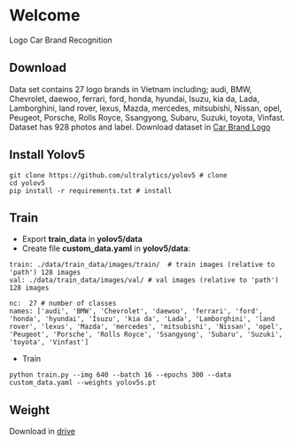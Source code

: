 # Welcome 
Logo Car Brand Recognition
## Download
Data set contains 27 logo brands in Vietnam including;  audi, BMW, Chevrolet, daewoo, ferrari, ford, honda, hyundai, Isuzu, kia da, Lada, Lamborghini, land rover, lexus, Mazda, mercedes, mitsubishi, Nissan, opel, Peugeot, Porsche, Rolls Royce, Ssangyong, Subaru, Suzuki, toyota, Vinfast. 
Dataset has 928 photos and label.
Download dataset in [Car Brand Logo](https://drive.google.com/file/d/1n5fOpIQVDWdgHY-Ah4HF7_pIO9vTkPx5/view?usp=sharing)
##  Install Yolov5

```
git clone https://github.com/ultralytics/yolov5 # clone
cd yolov5
pip install -r requirements.txt # install
```

## Train
- Export **train_data** in **yolov5/data**
- Create file **custom_data.yaml** in **yolov5/data**:
```
train: ./data/train_data/images/train/  # train images (relative to 'path') 128 images
val: ./data/train_data/images/val/ # val images (relative to 'path') 128 images

nc:  27 # number of classes
names: ['audi', 'BMW', 'Chevrolet', 'daewoo', 'ferrari', 'ford', 'honda', 'hyundai', 'Isuzu', 'kia da', 'Lada', 'Lamborghini', 'land rover', 'lexus', 'Mazda', 'mercedes', 'mitsubishi', 'Nissan', 'opel', 'Peugeot', 'Porsche', 'Rolls Royce', 'Ssangyong', 'Subaru', 'Suzuki', 'toyota', 'Vinfast']
```
- Train
```
python train.py --img 640 --batch 16 --epochs 300 --data custom_data.yaml --weights yolov5s.pt 
```
## Weight
Download in [drive](https://drive.google.com/file/d/1drBzacHbZdISpJVoDgP34o06zsVqn70D/view?usp=sharing)
